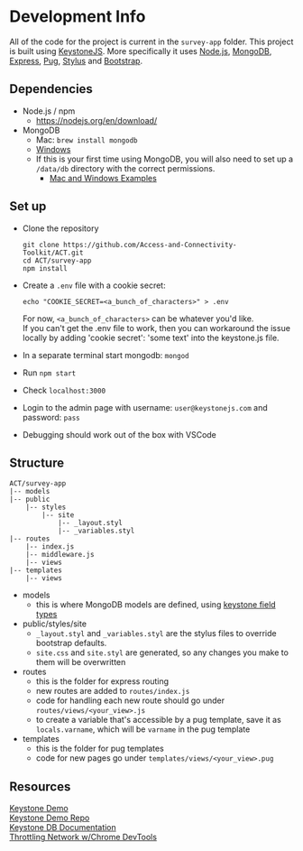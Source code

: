 # Development Info

All of the code for the project is current in the `survey-app` folder. This project is built using [KeystoneJS](https://keystonejs.com/). More specifically it uses [Node.js](https://nodejs.org/en/), [MongoDB](https://www.mongodb.com/what-is-mongodb), [Express](https://expressjs.com/), [Pug](https://pugjs.org/api/getting-started.html), [Stylus](http://stylus-lang.com/) and [Bootstrap](https://getbootstrap.com/).

## Dependencies
* Node.js / npm
  * https://nodejs.org/en/download/
* MongoDB
  * Mac: `brew install mongodb`
  * [Windows](https://docs.mongodb.com/manual/tutorial/install-mongodb-on-windows/)
  * If this is your first time using MongoDB, you will also need to set up a `/data/db` directory with the correct permissions.
    * [Mac and Windows Examples](https://stackoverflow.com/questions/41420466/mongodb-shuts-down-with-code-100)

## Set up
* Clone the repository   

  ```
  git clone https://github.com/Access-and-Connectivity-Toolkit/ACT.git
  cd ACT/survey-app
  npm install
  ```
* Create a `.env` file with a cookie secret:   

  ```
  echo "COOKIE_SECRET=<a_bunch_of_characters>" > .env
  ```
  For now, `<a_bunch_of_characters>` can be whatever you'd like.  
  If you can't get the .env file to work, then you can workaround the issue locally by adding 'cookie secret': 'some text' into the keystone.js file.

* In a separate terminal start mongodb: `mongod`
* Run `npm start`
* Check `localhost:3000`
* Login to the admin page with username: `user@keystonejs.com` and password: `pass`
* Debugging should work out of the box with VSCode

## Structure
```
ACT/survey-app
|-- models
|-- public
    |-- styles
        |-- site
            |-- _layout.styl
            |-- _variables.styl
|-- routes
    |-- index.js
    |-- middleware.js
    |-- views
|-- templates
    |-- views
```
* models
  * this is where MongoDB models are defined, using [keystone field types](https://keystonejs.netlify.com/api/field/)
* public/styles/site
  * `_layout.styl` and `_variables.styl` are the stylus files to override bootstrap defaults.
  * `site.css` and `site.styl` are generated, so any changes you make to them will be overwritten
* routes
  * this is the folder for express routing
  * new routes are added to `routes/index.js`
  * code for handling each new route should go under `routes/views/<your_view>.js`
  * to create a variable that's accessible by a pug template, save it as `locals.varname`, which will be `varname` in the pug template
* templates
  * this is the folder for pug templates
  * code for new pages go under `templates/views/<your_view>.pug`

## Resources
[Keystone Demo](http://demo.keystonejs.com/)  
[Keystone Demo Repo](https://github.com/keystonejs/keystone-demo)  
[Keystone DB Documentation](https://keystonejs.netlify.com/documentation/database/)  
[Throttling Network w/Chrome DevTools](https://developers.google.com/web/tools/chrome-devtools/network-performance/network-conditions)
